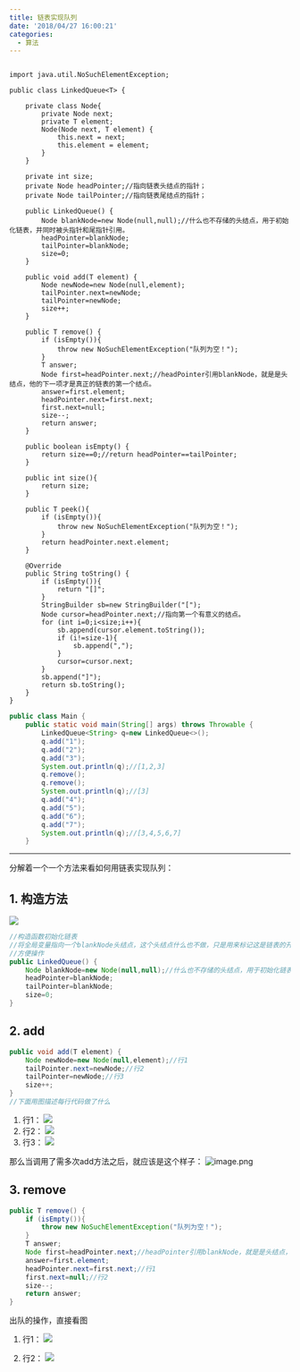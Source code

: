 ```yaml
---
title: 链表实现队列
date: '2018/04/27 16:00:21'
categories:
  - 算法
---
```


``` javapackage DataStructure;

import java.util.NoSuchElementException;

public class LinkedQueue<T> {

    private class Node{
        private Node next;
        private T element;
        Node(Node next, T element) {
            this.next = next;
            this.element = element;
        }
    }

    private int size;
    private Node headPointer;//指向链表头结点的指针；
    private Node tailPointer;//指向链表尾结点的指针；

    public LinkedQueue() {
        Node blankNode=new Node(null,null);//什么也不存储的头结点，用于初始化链表，并同时被头指针和尾指针引用。
        headPointer=blankNode;
        tailPointer=blankNode;
        size=0;
    }

    public void add(T element) {
        Node newNode=new Node(null,element);
        tailPointer.next=newNode;
        tailPointer=newNode;
        size++;
    }

    public T remove() {
        if (isEmpty()){
            throw new NoSuchElementException("队列为空！");
        }
        T answer;
        Node first=headPointer.next;//headPointer引用blankNode，就是是头结点，他的下一项才是真正的链表的第一个结点。
        answer=first.element;
        headPointer.next=first.next;
        first.next=null;
        size--;
        return answer;
    }

    public boolean isEmpty() {
        return size==0;//return headPointer==tailPointer;
    }

    public int size(){
        return size;
    }
    
    public T peek(){
        if (isEmpty()){
            throw new NoSuchElementException("队列为空！");
        }
        return headPointer.next.element;
    }

    @Override
    public String toString() {
        if (isEmpty()){
            return "[]";
        }
        StringBuilder sb=new StringBuilder("[");
        Node cursor=headPointer.next;//指向第一个有意义的结点。
        for (int i=0;i<size;i++){
            sb.append(cursor.element.toString());
            if (i!=size-1){
                sb.append(",");
            }
            cursor=cursor.next;
        }
        sb.append("]");
        return sb.toString();
    }
}
```
``` java
public class Main {
    public static void main(String[] args) throws Throwable {
        LinkedQueue<String> q=new LinkedQueue<>();
        q.add("1");
        q.add("2");
        q.add("3");
        System.out.println(q);//[1,2,3]
        q.remove();
        q.remove();
        System.out.println(q);//[3]
        q.add("4");
        q.add("5");
        q.add("6");
        q.add("7");
        System.out.println(q);//[3,4,5,6,7]
    }
```
---

分解着一个一个方法来看如何用链表实现队列：
## 1. 构造方法
![](https://upload-images.jianshu.io/upload_images/7177220-a3498f69c87e18e7.png?imageMogr2/auto-orient/strip%7CimageView2/2/w/1240)
``` java
//构造函数初始化链表
//将全局变量指向一个blankNode头结点，这个头结点什么也不做，只是用来标记这是链表的开头。
//方便操作
public LinkedQueue() {
    Node blankNode=new Node(null,null);//什么也不存储的头结点，用于初始化链表，并同时被头指针和尾指针引用。
    headPointer=blankNode;
    tailPointer=blankNode;
    size=0;
}
```
## 2. add
``` java
public void add(T element) {
    Node newNode=new Node(null,element);//行1
    tailPointer.next=newNode;//行2
    tailPointer=newNode;//行3
    size++;
}
//下面用图描述每行代码做了什么
```
  1. 行1：
![](https://upload-images.jianshu.io/upload_images/7177220-ea6800a0525a79dd.png?imageMogr2/auto-orient/strip%7CimageView2/2/w/1240)
  2. 行2：
![](https://upload-images.jianshu.io/upload_images/7177220-93812004a2e25d2d.png?imageMogr2/auto-orient/strip%7CimageView2/2/w/1240)
  3. 行3：
![](https://upload-images.jianshu.io/upload_images/7177220-bfbd29340983826a.png?imageMogr2/auto-orient/strip%7CimageView2/2/w/1240)

那么当调用了需多次add方法之后，就应该是这个样子：
![image.png](https://upload-images.jianshu.io/upload_images/7177220-acf1fdfa1eff1301.png?imageMogr2/auto-orient/strip%7CimageView2/2/w/200)

## 3. remove
``` java
public T remove() {
    if (isEmpty()){
        throw new NoSuchElementException("队列为空！");
    }
    T answer;
    Node first=headPointer.next;//headPointer引用blankNode，就是是头结点，他的下一项才是真正的链表的第一个结点。
    answer=first.element;
    headPointer.next=first.next;//行1
    first.next=null;//行2
    size--;
    return answer;
}
```
出队的操作，直接看图
 1. 行1：
![](https://upload-images.jianshu.io/upload_images/7177220-f52f527a85eeaf0f.png?imageMogr2/auto-orient/strip%7CimageView2/2/w/1240)

  2. 行2：
![](https://upload-images.jianshu.io/upload_images/7177220-04b57e35c28513bd.png?imageMogr2/auto-orient/strip%7CimageView2/2/w/1240)










                                                                                                                                                                                                                                                                                                                                                                                                                                                                                                                                                                                                                                                                                                                                                                                                                                                                                                                                                                                                                                                                                                                                                                                                                                                                                                                                                                                                                                                                                                                                                                                                                                                                                                                                                                                                                                                                                                                                                                                                                                                                                                                                                                                                                                                                                                                                                                                                                                                                                                                                                                                                                                                                                                                                                                                                                                                                                                                                                                                                                                                                                                                                                                                                                                                                                                                                                                                                                                                                                                                                                                                                                                                                                                                                                                                                                                                                                                                                                                                                                                                                                                                                                                                                                                                                                                                                                                                                                                                                                                                                                                                                                                                                                                                                                                                                                                                                                                                                                                                                                                                                                                                                                                                                                                                                                                                                                                                                                                                                                                                                                                                                                                        
